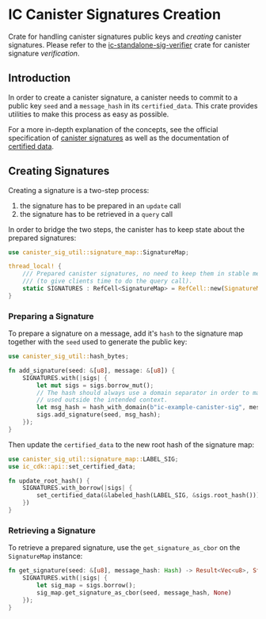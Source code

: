 # IC Canister Signatures Creation

Crate for handling canister signatures public keys and _creating_ canister signatures.
Please refer to the [ic-standalone-sig-verifier](https://github.com/dfinity/ic/tree/master/rs/crypto/standalone-sig-verifier) crate for canister signature _verification_.

## Introduction

In order to create a canister signature, a canister needs to commit to a public key `seed` and a `message_hash` in its `certified_data`. This crate provides utilities to make this process as easy as possible.

For a more in-depth explanation of the concepts, see the official specification of [canister signatures](https://internetcomputer.org/docs/current/references/ic-interface-spec/#canister-signatures) as well as the documentation of [certified data](https://internetcomputer.org/docs/current/references/ic-interface-spec/#system-api-certified-data).

## Creating Signatures

Creating a signature is a two-step process:
1. the signature has to be prepared in an `update` call
2. the signature has to be retrieved in a `query` call

In order to bridge the two steps, the canister has to keep state about the prepared signatures:

```rust
use canister_sig_util::signature_map::SignatureMap;

thread_local! {
    /// Prepared canister signatures, no need to keep them in stable memory as they are only kept for one minute
    /// (to give clients time to do the query call).
    static SIGNATURES : RefCell<SignatureMap> = RefCell::new(SignatureMap::default());
}
```

### Preparing a Signature

To prepare a signature on a message, add it's `hash` to the signature map together with the `seed` used to generate the public key:

```rust
use canister_sig_util::hash_bytes;

fn add_signature(seed: &[u8], message: &[u8]) {
    SIGNATURES.with(|sigs| {
        let mut sigs = sigs.borrow_mut();
        // The hash should always use a domain separator in order to make sure that the signature cannot be
        // used outside the intended context.
        let msg_hash = hash_with_domain(b"ic-example-canister-sig", message);
        sigs.add_signature(seed, msg_hash);
    });
}
```

Then update the `certified_data` to the new root hash of the signature map:

```rust
use canister_sig_util::signature_map::LABEL_SIG;
use ic_cdk::api::set_certified_data;

fn update_root_hash() {
    SIGNATURES.with_borrow(|sigs| {
        set_certified_data(&labeled_hash(LABEL_SIG, &sigs.root_hash()));
    })
}
```
### Retrieving a Signature

To retrieve a prepared signature, use the `get_signature_as_cbor` on the `SignatureMap` instance:

```rust
fn get_signature(seed: &[u8], message_hash: Hash) -> Result<Vec<u8>, String> {
    SIGNATURES.with(|sigs| {
        let sig_map = sigs.borrow();
        sig_map.get_signature_as_cbor(seed, message_hash, None)
    });
}
```